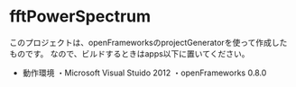 fftPowerSpectrum
================

このプロジェクトは、openFrameworksのprojectGeneratorを使って作成したものです。
なので、ビルドするときはapps以下に置いてください。


- 動作環境
  ・Microsoft Visual Stuido 2012
  ・openFrameworks 0.8.0

